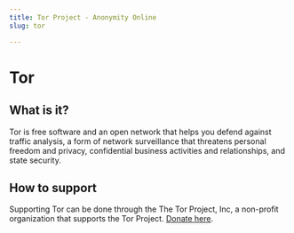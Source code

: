 ```yaml
---
title: Tor Project - Anonymity Online
slug: tor

---
```


# Tor

## What is it?

Tor is free software and an open network that helps you defend against traffic analysis, a form of network surveillance that threatens personal freedom and privacy, confidential business activities and relationships, and state security.

## How to support

Supporting Tor can be done through the The Tor Project, Inc, a non-profit organization that supports the Tor Project. [Donate here](https://www.torproject.org/donate/donate.html).
